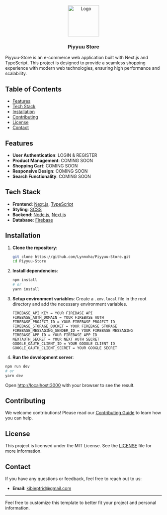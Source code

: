 <br/>
<p align="center">
  <a href="https://github.com/Lynnxha">
    <img src="https://static.vecteezy.com/system/resources/thumbnails/026/827/177/small_2x/store-isolated-with-white-background-png.png" alt="Logo" width="100" height="100">
  </a>

  <h3 align="center">Piyyuu Store</h3>
</p>

Piyyuu-Store is an e-commerce web application built with Next.js and TypeScript. This project is designed to provide a seamless shopping experience with modern web technologies, ensuring high performance and scalability.

## Table of Contents

- [Features](#features)
- [Tech Stack](#tech-stack)
- [Installation](#installation)
- [Contributing](#contributing)
- [License](#license)
- [Contact](#contact)

## Features

- **User Authentication**: LOGIN & REGISTER
- **Product Management**: COMING SOON
- **Shopping Cart**: COMING SOON
- **Responsive Design**: COMING SOON
- **Search Functionality**: COMING SOON

## Tech Stack

- **Frontend**: [Next.js](https://nextjs.org/), [TypeScript](https://www.typescriptlang.org/)
- **Styling**: [SCSS](https://sass-lang.com/)
- **Backend**: [Node.js](https://nodejs.org/), [Next.js](https://nextjs.org/)
- **Database**: [Firebase](https://firebase.google.com/)

## Installation

1. **Clone the repository**:

   ```bash
   git clone https://github.com/Lynnxha/Piyyuu-Store.git
   cd Piyyuu-Store
   ```

2. **Install dependencies**:

   ```bash
   npm install
   # or
   yarn install
   ```

3. **Setup environment variables**: Create a `.env.local` file in the root directory and add the necessary environment variables.

   ```
   FIREBASE_API_KEY = YOUR FIREBASE API
   FIREBASE_AUTH_DOMAIN = YOUR FIREBASE AUTH
   FIREBASE_PROJECT_ID = YOUR FIREBASE PROJECT ID
   FIREBASE_STORAGE_BUCKET = YOUR FIREBASE STORAGE
   FIREBASE_MESSAGING_SENDER_ID = YOUR FIREBASE MESSAGING
   FIREBASE_APP_ID = YOUR FIREBASE APP ID
   NEXTAUTH_SECRET = YOUR NEXT AUTH SECRET
   GOOGLE_OAUTH_CLIENT_ID = YOUR GOOGLE CLIENT ID
   GOOGLE_OAUTH_CLIENT_SECRET = YOUR GOOGLE SECRET
   ```

4. **Run the development server**:

```bash
npm run dev
# or
yarn dev
```

Open [http://localhost:3000](http://localhost:3000) with your browser to see the result.

## Contributing

We welcome contributions! Please read our [Contributing Guide](CONTRIBUTING.md) to learn how you can help.

## License

This project is licensed under the MIT License. See the [LICENSE](LICENSE) file for more information.

## Contact

If you have any questions or feedback, feel free to reach out to us:

- **Email**: kibieptrid@gmail.com

---

Feel free to customize this template to better fit your project and personal information.
